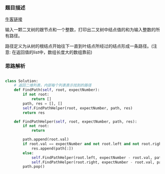 ### 题目描述

[牛客链接](https://www.nowcoder.com/practice/b736e784e3e34731af99065031301bca?tpId=13&tqId=11177&tPage=2&rp=2&ru=/ta/coding-interviews&qru=/ta/coding-interviews/question-ranking)

输入一颗二叉树的跟节点和一个整数，打印出二叉树中结点值的和为输入整数的所有路径。

路径定义为从树的根结点开始往下一直到叶结点所经过的结点形成一条路径。(注意: 在返回值的list中，数组长度大的数组靠前)

### 思路解析

```python

class Solution:
    # 返回二维列表，内部每个列表表示找到的路径
    def FindPath(self, root, expectNumber):
        if not root:
            return []
        path, res = [], []
        self.FindPathHelper(root, expectNumber, path, res)
        return res

    def FindPathHelper(self, root, expectNumber, path, res):
        if not root:
            return

        path.append(root.val)
        if root.val == expectNumber and not root.left and not root.right:
            res.append(path[:])
        else:
            self.FindPathHelper(root.left, expectNumber - root.val, path, res)
            self.FindPathHelper(root.right, expectNumber - root.val, path, res)
        path.pop()


```
